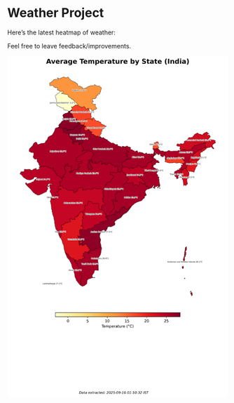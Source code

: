 # Weather Project

Here’s the latest heatmap of weather:

Feel free to leave feedback/improvements.

![India Heatmap](docs/assets/india_heatmap.png?v=C86BB2)
